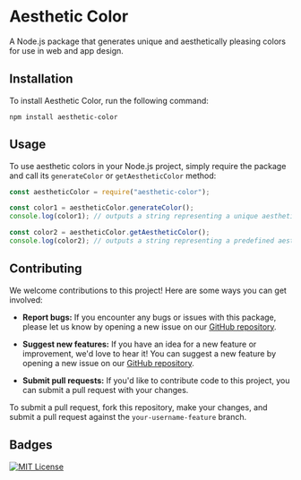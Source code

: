 # Aesthetic Color

A Node.js package that generates unique and aesthetically pleasing colors for use in web and app design.

## Installation

To install Aesthetic Color, run the following command:

```
npm install aesthetic-color
```

## Usage

To use aesthetic colors in your Node.js project, simply require the package and call its `generateColor` or `getAestheticColor` method:

```javascript
const aestheticColor = require("aesthetic-color");

const color1 = aestheticColor.generateColor();
console.log(color1); // outputs a string representing a unique aesthetic color value

const color2 = aestheticColor.getAestheticColor();
console.log(color2); // outputs a string representing a predefined aesthetic color value
```

## Contributing

We welcome contributions to this project! Here are some ways you can get involved:

- **Report bugs:** If you encounter any bugs or issues with this package, please let us know by opening a new issue on our [GitHub repository](https://github.com/akash-singh8/aesthetic-color/issues).

- **Suggest new features:** If you have an idea for a new feature or improvement, we'd love to hear it! You can suggest a new feature by opening a new issue on our [GitHub repository](https://github.com/akash-singh8/aesthetic-color/issues).

- **Submit pull requests:** If you'd like to contribute code to this project, you can submit a pull request with your changes.

To submit a pull request, fork this repository, make your changes, and submit a pull request against the `your-username-feature` branch.

## Badges

[![MIT License](https://img.shields.io/badge/License-MIT-green.svg)](https://choosealicense.com/licenses/mit/)
